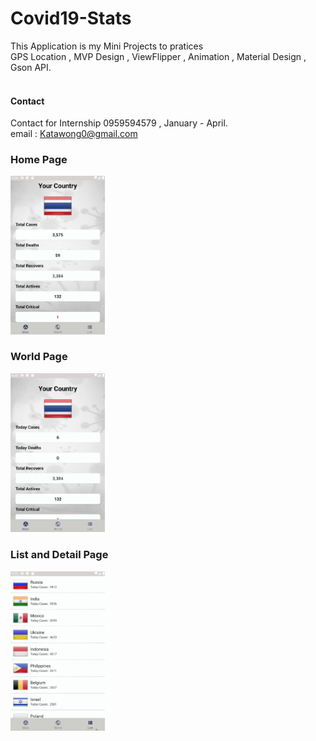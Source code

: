 # Covid19-Stats
This Application is my Mini Projects to pratices
<br/>
GPS Location , MVP Design , ViewFlipper , Animation , Material Design , Gson API.
<br/>
<br/>
#### Contact
Contact for Internship 0959594579 , January - April.
<br/>
email : Katawong0@gmail.com
<br/>

### Home Page

<img src="/resource/home_fragment.gif" style="width: 30%;">

### World Page

<img src="/resource/world_fragment.gif" style="width: 30%;">


### List and Detail Page

<img src="/resource/list_fragment.gif" style="width: 30%;">
